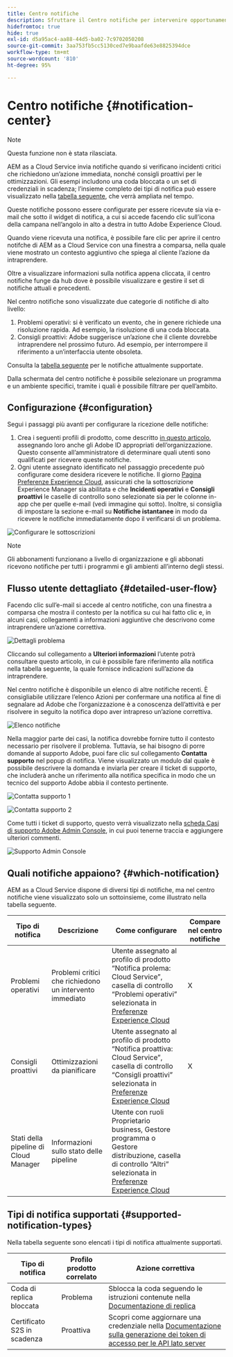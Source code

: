 ```yaml
---
title: Centro notifiche
description: Sfruttare il Centro notifiche per intervenire opportunamente su problemi e altre informazioni importanti
hidefromtoc: true
hide: true
exl-id: d5a95ac4-aa88-44d5-ba02-7c9702050208
source-git-commit: 3aa753fb5cc5130ced7e9baafde63e8825394dce
workflow-type: tm+mt
source-wordcount: '810'
ht-degree: 95%

---
```


# Centro notifiche {#notification-center}

>[!NOTE]
>Questa funzione non è stata rilasciata.

AEM as a Cloud Service invia notifiche quando si verificano incidenti critici che richiedono un’azione immediata, nonché consigli proattivi per le ottimizzazioni. Gli esempi includono una coda bloccata o un set di credenziali in scadenza; l’insieme completo dei tipi di notifica può essere visualizzato nella [tabella seguente](#supported-notification-types), che verrà ampliata nel tempo.

Queste notifiche possono essere configurate per essere ricevute sia via e-mail che sotto il widget di notifica, a cui si accede facendo clic sull’icona della campana nell’angolo in alto a destra in tutto Adobe Experience Cloud.

Quando viene ricevuta una notifica, è possibile fare clic per aprire il centro notifche di AEM as a Cloud Service con una finestra a comparsa, nella quale viene mostrato un contesto aggiuntivo che spiega al cliente l’azione da intraprendere.

Oltre a visualizzare informazioni sulla notifica appena cliccata, il centro notifiche funge da hub dove è possibile visualizzare e gestire il set di notifiche attuali e precedenti. <!-- It can be accessed directly at the url TBD (Alexandru: I'm intentionally keeping it TBD for now so customers don't find it) -->

Nel centro notifiche sono visualizzate due categorie di notifiche di alto livello:

1. Problemi operativi: si è verificato un evento, che in genere richiede una risoluzione rapida. Ad esempio, la risoluzione di una coda bloccata.
1. Consigli proattivi: Adobe suggerisce un’azione che il cliente dovrebbe intraprendere nel prossimo futuro. Ad esempio, per interrompere il riferimento a un’interfaccia utente obsoleta.

Consulta la [tabella seguente](#supported-notification-types) per le notifiche attualmente supportate.

Dalla schermata del centro notifiche è possibile selezionare un programma e un ambiente specifici, tramite i quali è possibile filtrare per quell’ambito.

## Configurazione {#configuration}

Segui i passaggi più avanti per configurare la ricezione delle notifiche:

1. Crea i seguenti profili di prodotto, come descritto [in questo articolo](/help/journey-onboarding/notification-profiles.md), assegnando loro anche gli Adobe ID appropriati dell’organizzazione. Questo consente all’amministratore di determinare quali utenti sono qualificati per ricevere queste notifiche.
1. Ogni utente assegnato identificato nel passaggio precedente può configurare come desidera ricevere le notifiche. Il giorno [Pagina Preferenze Experience Cloud](https://experience.adobe.com/preferences/notification-section), assicurati che la sottoscrizione Experience Manager sia abilitata e che **Incidenti operativi** e **Consigli proattivi** le caselle di controllo sono selezionate sia per le colonne in-app che per quelle e-mail (vedi immagine qui sotto). Inoltre, si consiglia di impostare la sezione e-mail su **Notifiche istantanee** in modo da ricevere le notifiche immediatamente dopo il verificarsi di un problema.

![Configurare le sottoscrizioni](/help/operations/assets/configure-subscriptions.png)

>[!NOTE]
>Gli abbonamenti funzionano a livello di organizzazione e gli abbonati ricevono notifiche per tutti i programmi e gli ambienti all’interno degli stessi.

## Flusso utente dettagliato {#detailed-user-flow}

Facendo clic sull’e-mail si accede al centro notifiche, con una finestra a comparsa che mostra il contesto per la notifica su cui hai fatto clic e, in alcuni casi, collegamenti a informazioni aggiuntive che descrivono come intraprendere un’azione correttiva.

![Dettagli problema](/help/operations/assets/incident-details.png)

Cliccando sul collegamento a **Ulteriori informazioni** l’utente potrà consultare questo articolo, in cui è possibile fare riferimento alla notifica nella tabella seguente, la quale fornisce indicazioni sull’azione da intraprendere.

Nel centro notifiche è disponibile un elenco di altre notifiche recenti. È consigliabile utilizzare l’elenco Azioni per confermare una notifica al fine di segnalare ad Adobe che l’organizzazione è a conoscenza dell’attività e per risolvere in seguito la notifica dopo aver intrapreso un’azione correttiva.

![Elenco notifiche](/help/operations/assets/notification-list.png)

Nella maggior parte dei casi, la notifica dovrebbe fornire tutto il contesto necessario per risolvere il problema. Tuttavia, se hai bisogno di porre domande al supporto Adobe, puoi fare clic sul collegamento **Contatta supporto** nel popup di notifica. Viene visualizzato un modulo dal quale è possibile descrivere la domanda e inviarla per creare il ticket di supporto, che includerà anche un riferimento alla notifica specifica in modo che un tecnico del supporto Adobe abbia il contesto pertinente.

![Contatta supporto 1](/help/operations/assets/contact-support1.png)

![Contatta supporto 2](/help/operations/assets/contact-support2.png)

Come tutti i ticket di supporto, questo verrà visualizzato nella [scheda Casi di supporto Adobe Admin Console](https://helpx.adobe.com/it/enterprise/using/support-for-enterprise.html), in cui puoi tenerne traccia e aggiungere ulteriori commenti.

![Supporto Admin Console](/help/operations/assets/admin-console-support.png)

## Quali notifiche appaiono? {#which-notification}

AEM as a Cloud Service dispone di diversi tipi di notifiche, ma nel centro notifiche viene visualizzato solo un sottoinsieme, come illustrato nella tabella seguente.

| Tipo di notifica | Descrizione | Come configurare | Compare nel centro notifiche |
|---|---|---|---|
| Problemi operativi | Problemi critici che richiedono un intervento immediato | Utente assegnato al profilo di prodotto “Notifica prolema: Cloud Service”, casella di controllo “Problemi operativi” selezionata in [Preferenze Experience Cloud](https://experience.adobe.com/preferences) | X |
| Consigli proattivi | Ottimizzazioni da pianificare | Utente assegnato al profilo di prodotto “Notifica proattiva: Cloud Service”, casella di controllo “Consigli proattivi” selezionata in [Preferenze Experience Cloud](https://experience.adobe.com/preferences) | X |
| Stati della pipeline di Cloud Manager | Informazioni sullo stato delle pipeline | Utente con ruoli Proprietario business, Gestore programma o Gestore distribuzione, casella di controllo “Altri” selezionata in [Preferenze Experience Cloud](https://experience.adobe.com/preferences) |  |

## Tipi di notifica supportati {#supported-notification-types}

Nella tabella seguente sono elencati i tipi di notifica attualmente supportati.

| Tipo di notifica | Profilo prodotto correlato | Azione correttiva |
|---|---|---|
| Coda di replica bloccata | Problema | Sblocca la coda seguendo le istruzioni contenute nella [Documentazione di replica](/help/operations/replication.md#troubleshooting) |
| Certificato S2S in scadenza | Proattiva | Scopri come aggiornare una credenziale nella [Documentazione sulla generazione dei token di accesso per le API lato server](/help/implementing/developing/introduction/generating-access-tokens-for-server-side-apis.md#refresh-credentials) |

